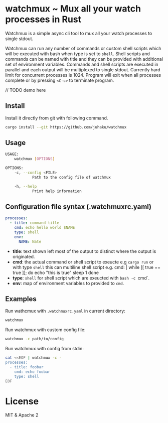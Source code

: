 # watchmux ~ Mux all your watch processes in Rust

Watchmux is a simple async cli tool to mux all your watch processes to single stdout.

Watchmux can run any number of commands or custom shell scripts which will be
executed with bash when type is set to `shell`. Shell scripts and commands can
be named with title and they can be provided with additional set of environment
variables. Commands and shell scripts are executed in parallel and each output
will be multiplexed to single stdout. Currently hard limit for concurrent
processes is 1024. Program will exit when all processes complete or by pressing
`<C-c>` to terminate program.

// TODO demo here

## Install

Install it directly from git with following command.
```bash
cargo install --git https://github.com/juhaku/watchmux
```

## Usage

```bash
USAGE:
    watchmux [OPTIONS]

OPTIONS:
    -c, --config <FILE>
            Path to the config file of watchmux

    -h, --help
            Print help information
```

## Configuration file syntax (.watchmuxrc.yaml)

```yaml
processes:
  - title: command title
    cmd: echo hello world $NAME
    type: shell
    env:
      NAME: Nate
```

* **title**: text shown left most of the output to distinct where the output is originated.
* **cmd**: the actual command or shell script to exeucte e.g `cargo run` or with type `shell`
       this can multiline shell script e.g.
       cmd: |
         while [[ true == true ]]; do
            echo "this is true"
            sleep 1
         done
* **type**: `shell` for shell script which are exeucted with `bash -c `cmd`.
* **env**: map of environment variables to provided to `cmd`.

## Examples

Run wathcmux with `.watchmuxrc.yaml` in current directory:
```bash
watchmux
```

Run watchmux with custom config file:
```bash
watchmux -c path/to/config
```

Run watchmux with config from stdin:
```bash
cat <<EOF | watchmux -c -
processes:
  - title: foobar
    cmd: echo foobar
    type: shell
EOF
```

# License

MIT & Apache 2
